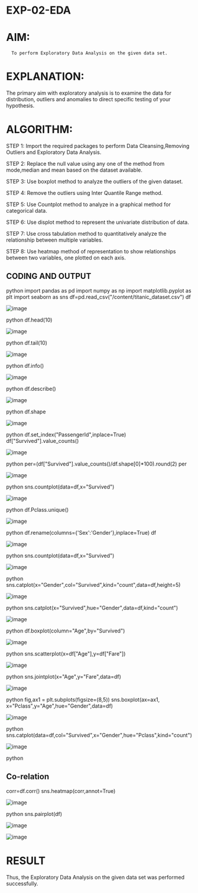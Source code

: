 # EXP-02-EDA
# AIM:
      To perform Exploratory Data Analysis on the given data set.    
# EXPLANATION:
  The primary aim with exploratory analysis is to examine the data for distribution, outliers and anomalies to direct specific testing of your hypothesis.
  
# ALGORITHM:
STEP 1: Import the required packages to perform Data Cleansing,Removing Outliers and Exploratory Data Analysis.

STEP 2: Replace the null value using any one of the method from mode,median and mean based on the dataset available.

STEP 3: Use boxplot method to analyze the outliers of the given dataset.

STEP 4: Remove the outliers using Inter Quantile Range method.

STEP 5: Use Countplot method to analyze in a graphical method for categorical data.

STEP 6: Use displot method to represent the univariate distribution of data.

STEP 7: Use cross tabulation method to quantitatively analyze the relationship between multiple variables.

STEP 8: Use heatmap method of representation to show relationships between two variables, one plotted on each axis.

## CODING AND OUTPUT
python
import pandas as pd
import numpy as np
import matplotlib.pyplot as plt
import seaborn as sns
df=pd.read_csv("/content/titanic_dataset.csv")
df


![image](https://github.com/varshasharon/EXNO2DS/assets/98278161/a21d9a93-4a33-4934-ba70-4ed5fbde3586)

python
df.head(10)

![image](https://github.com/varshasharon/EXNO2DS/assets/98278161/1f149ddb-5dd6-4d44-b0d2-75e86063309b)

python
df.tail(10)

![image](https://github.com/varshasharon/EXNO2DS/assets/98278161/1f37ec5f-3d4a-4457-8920-40702976964f)

python
df.info()

![image](https://github.com/varshasharon/EXNO2DS/assets/98278161/a55e6e0c-39fe-4a1a-b1f1-35053effe2c4)

python
df.describe()

![image](https://github.com/varshasharon/EXNO2DS/assets/98278161/90273314-ca4a-42ad-b39c-b3713a5556b1)

python
df.shape

![image](https://github.com/varshasharon/EXNO2DS/assets/98278161/8dc4fa37-c3e7-44bb-af19-e3e69cdfa319)

python
df.set_index("PassengerId",inplace=True)
df["Survived"].value_counts()

![image](https://github.com/varshasharon/EXNO2DS/assets/98278161/f424a0eb-a7a7-4eaf-8380-78ab9ae002b9)

python
per=(df["Survived"].value_counts()/df.shape[0]*100).round(2)
per

![image](https://github.com/varshasharon/EXNO2DS/assets/98278161/bb91f5e7-88aa-42bb-8763-5737b25ce77c)

python
sns.countplot(data=df,x="Survived")

![image](https://github.com/varshasharon/EXNO2DS/assets/98278161/7ed67c8d-ef3c-4a89-a2f3-aac8c0b33901)

python
df.Pclass.unique()

![image](https://github.com/varshasharon/EXNO2DS/assets/98278161/5b6a5044-21b2-48ff-b42d-510f85e0898f)

python
df.rename(columns={'Sex':'Gender'},inplace=True)
df

![image](https://github.com/varshasharon/EXNO2DS/assets/98278161/86b4fdb8-76e5-4b7a-8042-b0f8b6436669)

python
sns.countplot(data=df,x="Survived")

![image](https://github.com/varshasharon/EXNO2DS/assets/98278161/e625d2a9-db10-4d00-8b7f-599745c20cb4)

python
sns.catplot(x="Gender",col="Survived",kind="count",data=df,height=5)

![image](https://github.com/varshasharon/EXNO2DS/assets/98278161/dbacafda-e972-4d2e-ad6d-c8f441bcfcdd)

python
sns.catplot(x="Survived",hue="Gender",data=df,kind="count")

![image](https://github.com/varshasharon/EXNO2DS/assets/98278161/de6e5f4d-379f-47d8-b281-26ff0f5dbda4)

python
df.boxplot(column="Age",by="Survived")

![image](https://github.com/varshasharon/EXNO2DS/assets/98278161/524bbd13-0eb6-4dbf-801a-545fa0600c95)

python
sns.scatterplot(x=df["Age"],y=df["Fare"])

![image](https://github.com/varshasharon/EXNO2DS/assets/98278161/59d868be-ee43-4d94-a12a-abb2e1c5bf0b)

python
sns.jointplot(x="Age",y="Fare",data=df)

![image](https://github.com/varshasharon/EXNO2DS/assets/98278161/dd5fb5cd-7463-4665-bb54-a027d0e2eb2c)

python
fig,ax1 = plt.subplots(figsize=(8,5))
sns.boxplot(ax=ax1, x="Pclass",y="Age",hue="Gender",data=df)

![image](https://github.com/varshasharon/EXNO2DS/assets/98278161/a83591bf-8dd5-402c-8100-1d74a7394ca8)

python
sns.catplot(data=df,col="Survived",x="Gender",hue="Pclass",kind="count")

![image](https://github.com/varshasharon/EXNO2DS/assets/98278161/e90edd18-7f23-4b29-bdab-659989d583ab)

python
## Co-relation
corr=df.corr()
sns.heatmap(corr,annot=True)

![image](https://github.com/varshasharon/EXNO2DS/assets/98278161/4099fb1c-52d7-4945-a54c-7fee7412b3cf)

python
sns.pairplot(df)

![image](https://github.com/varshasharon/EXNO2DS/assets/98278161/c2403604-f215-478a-991d-b74e61f86cbd)

![image](https://github.com/varshasharon/EXNO2DS/assets/98278161/56f6f7a3-7ea7-455c-bb53-88fe6cded9e4)


# RESULT
Thus, the Exploratory Data Analysis on the given data set was performed successfully.
